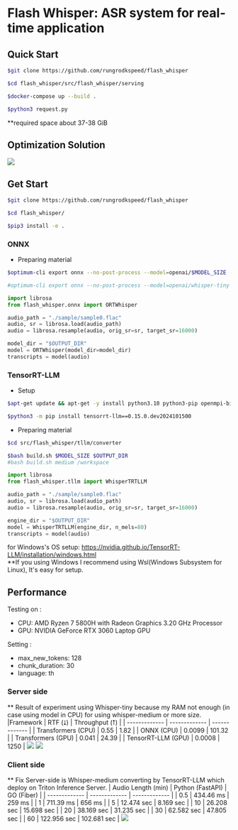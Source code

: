 # Flash Whisper: ASR system for real-time application

## Quick Start

```bash
$git clone https://github.com/rungrodkspeed/flash_whisper

$cd flash_whisper/src/flash_whisper/serving

$docker-compose up --build .
```

```bash
$python3 request.py 
```

**required space about 37-38 GiB

## Optimization Solution

<image src="/media/solution.jpg"/>

## Get Start
```bash
$git clone https://github.com/rungrodkspeed/flash_whisper

$cd flash_whisper/

$pip3 install -e .
```

### ONNX
- Preparing material
```bash
$optimum-cli export onnx --no-post-process --model=openai/$MODEL_SIZE --task=automatic-speech-recognition-with-past $OUTPUT_DIR

#optimum-cli export onnx --no-post-process --model=openai/whisper-tiny --task=automatic-speech-recognition-with-past outs
```

```python
import librosa
from flash_whisper.onnx import ORTWhisper

audio_path = "./sample/sample0.flac"
audio, sr = librosa.load(audio_path)
audio = librosa.resample(audio, orig_sr=sr, target_sr=16000)

model_dir = "$OUTPUT_DIR"
model = ORTWhisper(model_dir=model_dir)
transcripts = model(audio)
```


### TensorRT-LLM
- Setup
```bash
$apt-get update && apt-get -y install python3.10 python3-pip openmpi-bin libopenmpi-dev git git-lfs wget

$python3 -m pip install tensorrt-llm==0.15.0.dev2024101500
```

- Preparing material
```bash
$cd src/flash_whisper/tllm/converter

$bash build.sh $MODEL_SIZE $OUTPUT_DIR 
#bash build.sh medium /workspace
```

```python
import librosa
from flash_whisper.tllm import WhisperTRTLLM

audio_path = "./sample/sample0.flac"
audio, sr = librosa.load(audio_path)
audio = librosa.resample(audio, orig_sr=sr, target_sr=16000)

engine_dir = "$OUTPUT_DIR"
model = WhisperTRTLLM(engine_dir, n_mels=80)
transcripts = model(audio)
```

for Windows's OS setup: https://nvidia.github.io/TensorRT-LLM/installation/windows.html \
**If you using Windows I recommend using Wsl(Windows Subsystem for Linux), It's easy for setup.

## Performance

Testing on :
 - CPU: AMD Ryzen 7 5800H with Radeon Graphics 3.20 GHz Processor
 - GPU: NVIDIA GeForce RTX 3060 Laptop GPU

Setting :
 - max_new_tokens: 128
 - chunk_duration: 30
 - language: th

### Server side
** Result of experiment using Whisper-tiny because my RAM not enough (in case using model in CPU) for using whisper-medium or more size.
|Framework | RTF (⭣) | Throughput (⭡) |
| ------------- | ------------- | ------------- |
| Transformers (CPU) |  0.55  | 1.82 |
| ONNX (CPU) |  0.0099  | 101.32 |
| Transformers (GPU) |  0.041  | 24.39 |
| TensorRT-LLM (GPU) |  0.0008 | 1250 |
<image src="/media/rtf.png"/>
<image src="/media/throughput.png"/>

### Client side
** Fix Server-side is Whisper-medium converting by TensorRT-LLM which deploy on Triton Inference Server.
| Audio Length (min) | Python (FastAPI)  | GO (Fiber) |
| ------------- | ------------- | ------------- |
| 0.5 |  434.46 ms  | 259 ms |
| 1 |  711.39 ms  | 656 ms |
| 5 |  12.474 sec  | 8.169 sec |
| 10 |  26.208 sec  | 15.698 sec |
| 20 |  38.169 sec  | 31.235 sec |
| 30 |  62.582 sec  | 47.805 sec |
| 60 |  122.956 sec  | 102.681 sec |
<image src="/media/end2end.png"/>